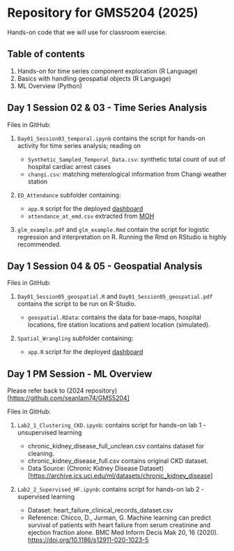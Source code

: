 # Repository for GMS5204 (2025)

Hands-on code that we will use for classroom exercise.

## Table of contents

1. Hands-on for time series component exploration (R Language)
2. Basics with handling geospatial objects (R Language)
3. ML Overview (Python)

## Day 1 Session 02 & 03 - Time Series Analysis

Files in GitHub:

1. `Day01_Session03_temporal.ipynb` contains the script for hands-on activity for time series analysis; reading on
   - `Synthetic_Sampled_Temporal_Data.csv`: synthetic total count of out of hospital cardiac arrest cases 
   - `changi.csv`: matching meterological information from Changi weather station

2. `ED_Attendance` subfolder containing:
   - `app.R` script for the deployed [dashboard](https://adamquek.shinyapps.io/ED_Attendance/)
   - `attendance_at_emd.csv` extracted from [MOH](https://www.moh.gov.sg/others/resources-and-statistics/healthcare-institution-statistics-attendances-at-emergency-medicine-departments)

3. `glm_example.pdf` and `glm_example.Rmd` contain the script for logistic regression and interpretation on R. Running the Rmd on RStudio is highly recommended.

 
## Day 1 Session 04 & 05 - Geospatial Analysis

Files in GitHub:

1. `Day01_Session05_geospatial.R` and `Day01_Session05_geospatial.pdf` contains the script to be run on R-Studio. 
   - `geospatial.RData`: contains the data for base-maps, hospital locations, fire station locations and patient location (simulated).

2. `Spatial_Wrangling` subfolder containing:
   - `app.R` script for the deployed [dashboard](https://adamquek.shinyapps.io/disc_calc/)


## Day 1 PM Session - ML Overview

Please refer back to (2024 repository)[https://github.com/seanlam74/GMS5204]

Files in GitHub:

1. `Lab2_1_Clustering_CKD.ipynb`: contains script for hands-on lab 1 - unsupervised learning
   - chronic_kidney_disease_full_unclean.csv contains dataset for cleaning.
   - chronic_kidney_disease_full.csv contains original CKD dataset.
   - Data Source: (Chronic Kidney Disease Dataset)[https://archive.ics.uci.edu/ml/datasets/chronic_kidney_disease]


2. `Lab2_2_Supervised_HF.ipynb`: contains script for hands-on lab 2 - supervised learning
   - Dataset: heart_failure_clinical_records_dataset.csv
   - Reference: Chicco, D., Jurman, G. Machine learning can predict survival of patients with heart failure from serum creatinine and ejection fraction alone. BMC Med Inform Decis Mak 20, 16 (2020). https://doi.org/10.1186/s12911-020-1023-5
